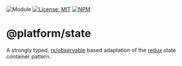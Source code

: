 ![Module](https://img.shields.io/badge/%40platform-state-%23EA4E7E.svg)
[![License: MIT](https://img.shields.io/badge/License-MIT-blue.svg)](https://opensource.org/licenses/MIT)
[![NPM](https://img.shields.io/npm/v/@platform/state.svg?colorB=blue&style=flat)](https://www.npmjs.com/package/@platform/state)

# @platform/state
A strongly typed, [rx/observable](https://github.com/ReactiveX/rxjs) based adaptation of the [redux](https://redux.js.org) state container pattern.
